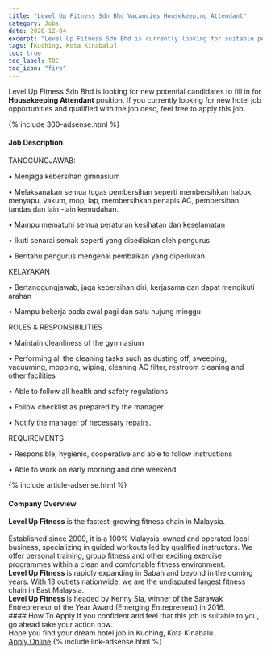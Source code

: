 ```yaml
---
title: "Level Up Fitness Sdn Bhd Vacancies Housekeeping Attendant" 
category: Jobs 
date: 2020-12-04 
excerpt: "Level Up Fitness Sdn Bhd is currently looking for suitable person to fill in the Housekeeping Attendant which positioned at Kuching, Kota Kinabalu" 
tags: [Kuching, Kota Kinabalu] 
toc: true 
toc_label: TOC 
toc_icon: "fire" 
--- 
```


<p>Level Up Fitness Sdn Bhd is looking for new potential candidates to fill in for <b>Housekeeping Attendant</b> position. If you currently looking for new hotel job opportunities and qualified with the job desc, feel free to apply this job.
</p>{% include 300-adsense.html %} 
<div><div><div><h4>Job Description</h4></div></div><div><div><span><div><p>TANGGUNGJAWAB:</p><p>&#8226; Menjaga kebersihan gimnasium</p><p>&#8226; Melaksanakan semua tugas pembersihan seperti membersihkan habuk, menyapu, vakum, mop, lap, membersihkan penapis AC, pembersihan tandas dan lain -lain kemudahan.</p><p>&#8226; Mampu mematuhi semua peraturan kesihatan dan keselamatan</p><p>&#8226; Ikuti senarai semak seperti yang disediakan oleh pengurus</p><p>&#8226; Beritahu pengurus mengenai pembaikan yang diperlukan.</p><p>KELAYAKAN</p><p>&#8226; Bertanggungjawab, jaga kebersihan diri, kerjasama dan dapat mengikuti arahan</p><p>&#8226; Mampu bekerja pada awal pagi dan satu hujung minggu</p><p>ROLES &amp; RESPONSIBILITIES</p><p>&#8226; Maintain cleanliness of the gymnasium</p><p>&#8226; Performing all the cleaning tasks such as dusting off, sweeping, vacuuming, mopping, wiping, cleaning AC filter, restroom cleaning and other facilities</p><p>&#8226; Able to follow all health and safety regulations</p><p>&#8226; Follow checklist as prepared by the manager</p><p>&#8226; Notify the manager of necessary repairs.</p><p>REQUIREMENTS</p><p>&#8226; Responsible, hygienic, cooperative and able to follow instructions</p><p>&#8226; Able to work on early morning and one weekend</p></div></span></div></div></div> 
{% include article-adsense.html %} 
<div><div><div><h4>Company Overview</h4></div></div><div><div><span><div><div>
<div><strong>Level Up Fitness</strong> is the fastest-growing fitness chain in Malaysia.<br>
<br>
Established since 2009, it is a 100% Malaysia-owned and operated local business, specializing in guided workouts led by qualified instructors. We offer personal training, group fitness and other exciting exercise programmes within a clean and comfortable fitness environment.</div>
</div>
<div><strong>Level Up Fitness&#160;</strong>is rapidly expanding in Sabah and beyond in the coming years. With 13 outlets nationwide, we are the undisputed largest fitness chain in East Malaysia.</div>
<div><strong>Level Up Fitness&#160;</strong>is headed by Kenny Sia, winner of the Sarawak Entrepreneur of the Year Award (Emerging Entrepreneur) in 2016.</div></div></span></div></div></div> 
#### How To Apply 
If you confident and feel that this job is suitable to you, go ahead take your action now. <br/> 
Hope you find your dream hotel job in Kuching, Kota Kinabalu. <br/> 
<a href="https://www.jobstreet.com.my/en/job/housekeeping-attendant-4436635?jobId=jobstreet-my-job-4436635&sectionRank=3&token=0~f6b8d748-5dac-4de3-a8e9-2f9a51a8c787&fr=SRP%20View%20In%20New%20Ta" class="btn btn--info" target="_blank" rel="nofollow noopenner">Apply Online</a> 
{% include link-adsense.html %} 